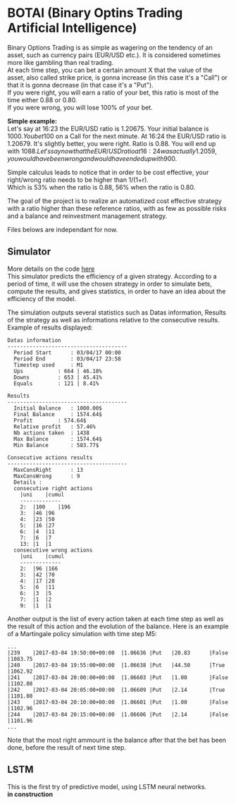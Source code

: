 # BOTAI (Binary Optins Trading Artificial Intelligence)
Binary Options Trading is as simple as wagering on the tendency of an asset, such as currency pairs (EUR/USD etc.). It is considered sometimes more like gambling than real trading.  
At each time step, you can bet a certain amount X that the value of the asset, also called strike price, is gonna increase (in this case it's a "Call") or that it is gonna decrease (in that case it's a "Put").  
If you were right, you will earn a ratio of your bet, this ratio is most of the time either 0.88 or 0.80.  
If you were wrong, you will lose 100% of your bet.  

**Simple example:**  
Let's say at 16:23 the EUR/USD ratio is 1.20675. Your initial balance is 1000$. You bet 100$ on a Call for the next minute. At 16:24 the EUR/USD ratio is 1.20679. It's slightly better, you were right. Ratio is 0.88. You will end up with 1088$. Let's say now that the EUR/USD ratio at 16:24 was actually 1.2059, you would have been wrong and would have ended up with 900$.  

Simple calculus leads to notice that in order to be cost effective, your right/wrong ratio needs to be higher than 1/(1+r).  
Which is 53% when the ratio is 0.88, 56% when the ratio is 0.80.  

The goal of the project is to realize an automatized cost effective strategy with a ratio higher than these reference ratios, with as few as possible risks and a balance and reinvestment management strategy.

Files belows are independant for now.  

## Simulator
More details on the code [here](../../tree/master/Simulator)  
This simulator predicts the efficiency of a given strategy. According to a period of time, it will use the chosen strategy in order to simulate bets, compute the results, and gives statistics, in order to have an idea about the efficiency of the model.

The simulation outputs several statistics such as Datas information, Results of the strategy as well as informations relative to the consecutive results. Example of results displayed:
```
Datas information
--------------------------------------
  Period Start		: 03/04/17 00:00
  Period End		: 03/04/17 23:58
  Timestep used		: M1
  Ups			: 664 | 46.18%
  Downs			: 653 | 45.41%
  Equals		: 121 | 8.41%

Results
--------------------------------------
  Initial Balance	: 1000.00$
  Final Balance		: 1574.64$
  Profit		: 574.64$
  Relative profit	: 57.46%
  Nb actions taken	: 1438
  Max Balance		: 1574.64$
  Min Balance		: 583.77$

Consecutive actions results
--------------------------------------
  MaxConsRight		: 13
  MaxConsWrong		: 9
  Details :
  consecutive right actions
   	|uni	|cumul
   	-------------
    2:	|100	|196
    3:	|46	|96
    4:	|23	|50
    5:	|16	|27
    6:	|4	|11
    7:	|6	|7
    13:	|1	|1
  consecutive wrong actions
   	|uni	|cumul
   	-------------
    2:	|96	|166
    3:	|42	|70
    4:	|17	|28
    5:	|6	|11
    6:	|3	|5
    7:	|1	|2
    9:	|1	|1
```

Another output is the list of every action taken at each time step as well as the result of this action and the evolution of the balance. Here is an example of a Martingale policy simulation with time step M5:
```
...
|239	|2017-03-04 19:50:00+00:00	|1.06636 |Put	|20.83		|False	|1083.75
|240	|2017-03-04 19:55:00+00:00	|1.06638 |Put	|44.50		|True	|1062.92
|241	|2017-03-04 20:00:00+00:00	|1.06603 |Put	|1.00		|False	|1102.08
|242	|2017-03-04 20:05:00+00:00	|1.06609 |Put	|2.14		|True	|1101.08
|243	|2017-03-04 20:10:00+00:00	|1.06601 |Put	|1.00		|False	|1102.96
|244	|2017-03-04 20:15:00+00:00	|1.06606 |Put	|2.14		|False	|1101.96
...
```
Note that the most right ammount is the balance after that the bet has been done, before the result of next time step.

## LSTM
This is the first try of predictive model, using LSTM neural networks.  
**in construction**
